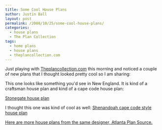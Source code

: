 ```yaml
---
title: Some Cool House Plans
author: Justin Ball
layout: post
permalink: /2008/10/25/some-cool-house-plans/
categories:
  - house plans
  - The Plan Collection
tags:
  - home plans
  - house plans
  - theplancollection.com
---
```

Just playing with [Theplancollection.com][1] this morning and noticed a couple of new plans that I thought looked pretty cool so I am sharing:

 [1]: http://www.theplancollection.com

This one looks like something you'd see in New England. It is kind of a craftsman house plan and kind of a cape code house plan:

<a href="http://www.theplancollection.com/house-plans/home-plan-24679">Stonegate house plan</a>

I thought this one was kind of cool as well:
<a href="http://www.theplancollection.com/house-plans/home-plan-24682">Shenandoah cape code style house plan</a>

<a href="http://www.theplancollection.com/house-plans/designer-107">Here are more house plans from the same designer, Atlanta Plan Source.</a>